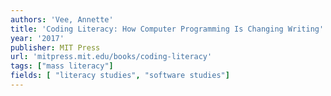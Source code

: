```yaml
---
authors: 'Vee, Annette'
title: 'Coding Literacy: How Computer Programming Is Changing Writing'
year: '2017'
publisher: MIT Press
url: 'mitpress.mit.edu/books/coding-literacy'
tags: ["mass literacy"]
fields: [ "literacy studies", "software studies"]
---
```

